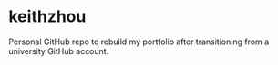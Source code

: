 # keithzhou
Personal GitHub repo to rebuild my portfolio after transitioning from a university GitHub account.
